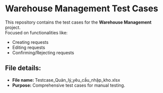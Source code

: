 # Warehouse Management Test Cases

This repository contains the test cases for the **Warehouse Management** project.  
Focused on functionalities like:
- Creating requests
- Editing requests
- Confirming/Rejecting requests

## File details:
- **File name:** Testcase_Quản_lý_yêu_cầu_nhập_kho.xlsx  
- **Purpose:** Comprehensive test cases for manual testing.


